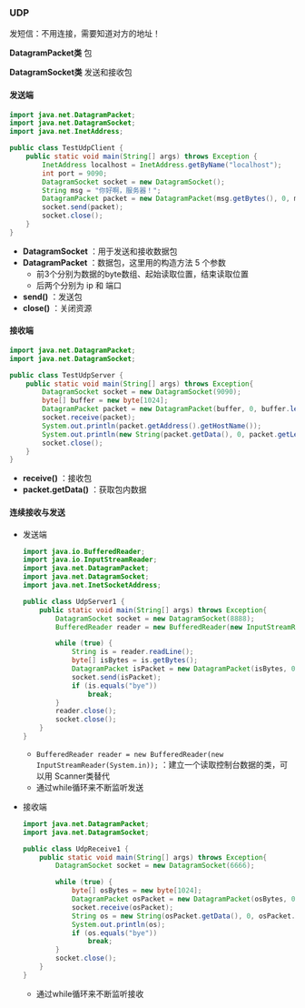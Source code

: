 ### UDP

发短信：不用连接，需要知道对方的地址！

**DatagramPacket类**  包

**DatagramSocket类**  发送和接收包



#### 发送端

```java
import java.net.DatagramPacket;
import java.net.DatagramSocket;
import java.net.InetAddress;

public class TestUdpClient {
    public static void main(String[] args) throws Exception {
        InetAddress localhost = InetAddress.getByName("localhost");
        int port = 9090;
        DatagramSocket socket = new DatagramSocket();
        String msg = "你好啊，服务器！";
        DatagramPacket packet = new DatagramPacket(msg.getBytes(), 0, msg.getBytes().length, localhost, port);
        socket.send(packet);
        socket.close();
    }
}
```

- **DatagramSocket** ：用于发送和接收数据包
- **DatagramPacket** ：数据包，这里用的构造方法 5 个参数
    - 前3个分别为数据的byte数组、起始读取位置，结束读取位置
    - 后两个分别为 ip 和 端口
- **send()** ：发送包
- **close()** ：关闭资源

#### 接收端

```java
import java.net.DatagramPacket;
import java.net.DatagramSocket;

public class TestUdpServer {
    public static void main(String[] args) throws Exception{
        DatagramSocket socket = new DatagramSocket(9090);
        byte[] buffer = new byte[1024];
        DatagramPacket packet = new DatagramPacket(buffer, 0, buffer.length);
        socket.receive(packet);
        System.out.println(packet.getAddress().getHostName());
        System.out.println(new String(packet.getData(), 0, packet.getLength()));
        socket.close();
    }
}
```

- **receive()** ：接收包
- **packet.getData()** ：获取包内数据

#### 连续接收与发送

- 发送端

    ```java
    import java.io.BufferedReader;
    import java.io.InputStreamReader;
    import java.net.DatagramPacket;
    import java.net.DatagramSocket;
    import java.net.InetSocketAddress;
    
    public class UdpServer1 {
        public static void main(String[] args) throws Exception{
            DatagramSocket socket = new DatagramSocket(8888);
            BufferedReader reader = new BufferedReader(new InputStreamReader(System.in));
    
            while (true) {
                String is = reader.readLine();
                byte[] isBytes = is.getBytes();
                DatagramPacket isPacket = new DatagramPacket(isBytes, 0, isBytes.length, new InetSocketAddress("localhost", 6666));
                socket.send(isPacket);
                if (is.equals("bye"))
                    break;
            }
            reader.close();
            socket.close();
        }
    }
    ```

    - `BufferedReader reader = new BufferedReader(new InputStreamReader(System.in));` ：建立一个读取控制台数据的类，可以用 Scanner类替代
    - 通过while循环来不断监听发送
    
- 接收端

    ```java
    import java.net.DatagramPacket;
    import java.net.DatagramSocket;
    
    public class UdpReceive1 {
        public static void main(String[] args) throws Exception{
            DatagramSocket socket = new DatagramSocket(6666);
    
            while (true) {
                byte[] osBytes = new byte[1024];
                DatagramPacket osPacket = new DatagramPacket(osBytes, 0, osBytes.length);
                socket.receive(osPacket);
                String os = new String(osPacket.getData(), 0, osPacket.getLength());
                System.out.println(os);
                if (os.equals("bye"))
                    break;
            }
            socket.close();
        }
    }
    ```

    - 通过while循环来不断监听接收

